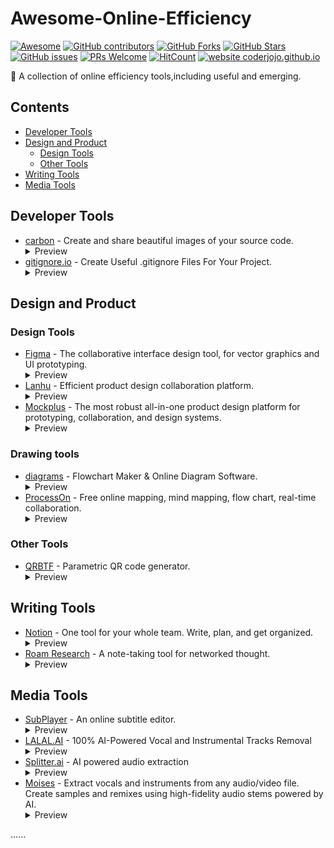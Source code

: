 # Awesome-Online-Efficiency
[![Awesome](https://awesome.re/badge.svg)](https://awesome.re) [![GitHub contributors](https://img.shields.io/github/contributors/Awesome-Online-Efficiency/Awesome-Online-Efficiency)](https://github.com/Awesome-Online-Efficiency/Awesome-Online-Efficiency/graphs/contributors) [![GitHub Forks](https://img.shields.io/github/forks/Awesome-Online-Efficiency/Awesome-Online-Efficiency)](https://github.com/Awesome-Online-Efficiency/Awesome-Online-Efficiency/network/members) [![GitHub Stars](https://img.shields.io/github/stars/Awesome-Online-Efficiency/Awesome-Online-Efficiency)](https://github.com/Awesome-Online-Efficiency/Awesome-Online-Efficiency/stargazers) [![GitHub issues](https://img.shields.io/github/issues/Awesome-Online-Efficiency/Awesome-Online-Efficiency)](https://github.com/Awesome-Online-Efficiency/Awesome-Online-Efficiency/issues) [![PRs Welcome](https://img.shields.io/badge/PRs-welcome-green)](https://github.com/Awesome-Online-Efficiency/Awesome-Online-Efficiency/pulls) [![HitCount](https://views.whatilearened.today/views/github/Awesome-Online-Efficiency/Awesome-Online-Efficiency.svg)](https://github.com/Awesome-Online-Efficiency) [![website coderjojo.github.io](https://img.shields.io/website-up-down-green-red/https/awesome-online-efficiency.github.io/Awesome-Online-Efficiency.svg)](https://awesome-online-efficiency.github.io/Awesome-Online-Efficiency/)

🧰 A collection of online efficiency tools,including useful and emerging.

## Contents

- [Developer Tools](#developer-tools)
- [Design and Product](#design-and-product)
    - [Design Tools](#design-tools)
    - [Other Tools](#other-tools)
- [Writing Tools](#writing-tools)
- [Media Tools](#media-tools)

## Developer Tools

* [carbon](https://carbon.now.sh/) - Create and share beautiful images of your source code.
    <details>
        <summary>Preview</summary>
        <img src="Previews/carbon.png">
    </details>
* [gitignore.io](https://www.toptal.com/developers/gitignore/) - Create Useful .gitignore Files For Your Project.
    <details>
        <summary>Preview</summary>
        <img src="Previews/gitignore.png">
    </details>

## Design and Product

### Design Tools
* [Figma](https://www.figma.com/) - The collaborative interface design tool, for vector graphics and UI prototyping.
    <details>
        <summary>Preview</summary>
        <img src="Previews/figma.png">
    </details>
* [Lanhu](https://lanhuapp.com/) - Efficient product design collaboration platform.
    <details>
        <summary>Preview</summary>
        <img src="Previews/lanhu.png">
    </details>
* [Mockplus](https://www.mockplus.com/) - The most robust all-in-one product design platform for prototyping, collaboration, and design systems.
    <details>
        <summary>Preview</summary>
        <img src="Previews/mockplus.png">
    </details>
    
### Drawing tools
* [diagrams](https://app.diagrams.net/) - Flowchart Maker & Online Diagram Software.
    <details>
        <summary>Preview</summary>
        <img src="Previews/diagrams.png">
    </details>
* [ProcessOn](https://www.processon.com/) - Free online mapping, mind mapping, flow chart, real-time collaboration.
    <details>
        <summary>Preview</summary>
        <img src="Previews/processon.png">
    </details>
    
### Other Tools
* [QRBTF](https://qrbtf.com/) - Parametric QR code generator.
    <details>
        <summary>Preview</summary>
        <img src="Previews/qrbtf.png">
    </details>

## Writing Tools
* [Notion](https://www.notion.so/) - One tool for your whole team. Write, plan, and get organized.
    <details>
        <summary>Preview</summary>
        <img src="Previews/notion.png">
    </details>
* [Roam Research](https://roamresearch.com/) - A note-taking tool
for networked thought.
    <details>
        <summary>Preview</summary>
        <img src="Previews/roamresearch.png">
    </details>

## Media Tools

* [SubPlayer](https://subplayer.js.org/) - An online subtitle editor.
    <details>
        <summary>Preview</summary>
        <img src="Previews/subplayer.png">
    </details>
* [LALAL.AI](https://www.lalal.ai/) - 100% AI-Powered Vocal and Instrumental Tracks Removal
    <details>
        <summary>Preview</summary>
        <img src="Previews/lalalai.png">
    </details>
* [Splitter.ai](https://www.splitter.ai/) - AI powered audio extraction
    <details>
        <summary>Preview</summary>
        <img src="Previews/splitterai.png">
    </details>
* [Moises](https://moises.ai/zh-cn/) - Extract vocals and instruments from any audio/video file. Create samples and remixes using high-fidelity audio stems powered by AI.
    <details>
        <summary>Preview</summary>
        <img src="Previews/moisesai.png">
    </details>
     
......